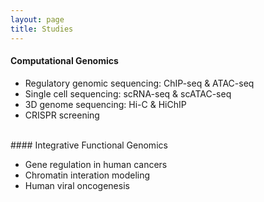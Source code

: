 ```yaml
---
layout: page
title: Studies
---
```


#### Computational Genomics

- Regulatory genomic sequencing: ChIP-seq & ATAC-seq
- Single cell sequencing: scRNA-seq & scATAC-seq
- 3D genome sequencing: Hi-C & HiChIP
- CRISPR screening

<br>
#### Integrative Functional Genomics

- Gene regulation in human cancers
- Chromatin interation modeling
- Human viral oncogenesis